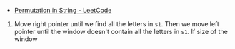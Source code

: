 - [Permutation in String - LeetCode](https://leetcode.com/problems/permutation-in-string/description/)
1. Move right pointer until we find all the letters in `s1`. Then we move left pointer until the window doesn't contain all the letters in `s1`. If size of the window 